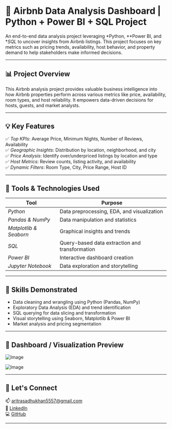 # 🏡 Airbnb Data Analysis Dashboard | Python + Power BI + SQL Project

An end-to-end data analysis project leveraging *Python, **Power BI, and **SQL* to uncover insights from Airbnb listings. This project focuses on key metrics such as pricing trends, availability, host behavior, and property demand to help stakeholders make informed decisions.

---

## 📊 Project Overview

This Airbnb analysis project provides valuable business intelligence into how Airbnb properties perform across various metrics like price, availability, room types, and host reliability. It empowers data-driven decisions for hosts, guests, and market analysts.

---

## 💡 Key Features

✅ *Top KPIs*: Average Price, Minimum Nights, Number of Reviews, Availability  
✅ *Geographic Insights*: Distribution by location, neighborhood, and city  
✅ *Price Analysis*: Identify over/underpriced listings by location and type  
✅ *Host Metrics*: Review counts, listing activity, and availability  
✅ *Dynamic Filters*: Room Type, City, Price Range, Host ID

---

## 🧰 Tools & Technologies Used

| Tool         | Purpose                                        |
|--------------|------------------------------------------------|
| *Python*   | Data preprocessing, EDA, and visualization     |
| *Pandas & NumPy* | Data manipulation and statistics        |
| *Matplotlib & Seaborn* | Graphical insights and trends     |
| *SQL*      | Query-based data extraction and transformation |
| *Power BI* | Interactive dashboard creation                 |
| *Jupyter Notebook* | Data exploration and storytelling     |

---


## 🧠 Skills Demonstrated

- Data cleaning and wrangling using Python (Pandas, NumPy)  
- Exploratory Data Analysis (EDA) and trend identification  
- SQL querying for data slicing and transformation  
- Visual storytelling using Seaborn, Matplotlib & Power BI  
- Market analysis and pricing segmentation

---

## 📸 Dashboard / Visualization Preview

![Image](https://github.com/user-attachments/assets/1253d05c-a4b2-4b40-8409-39a6a4ac12f3)

![Image](https://github.com/user-attachments/assets/35d989d0-a051-46f5-bfd1-4e42173fc1ba)

---

## 🔗 Let's Connect

📫 aritrasadhukhan5557@gmail.com  
🔗 [LinkedIn](https://www.linkedin.com/in/aritrasadhukhan)  
💻 [GitHub](https://github.com/AritraSadhukhan)

---
